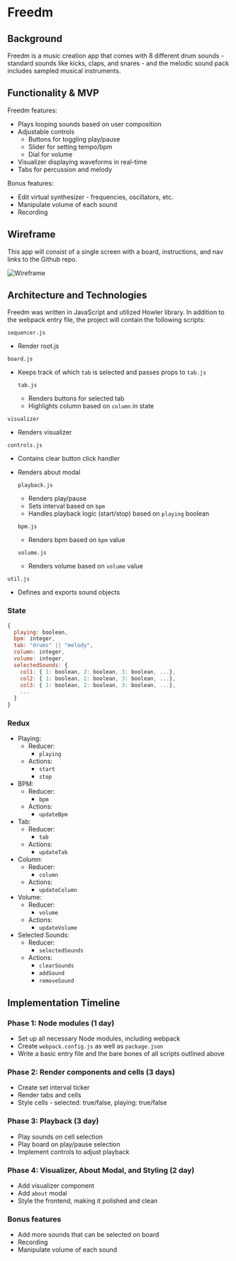 # Freedm

## Background

Freedm is a music creation app that comes with 8 different drum sounds - standard sounds like kicks, claps, and snares - and the melodic sound pack includes sampled musical instruments.

## Functionality & MVP

Freedm features:

- Plays looping sounds based on user composition
- Adjustable controls
  - Buttons for toggling play/pause
  - Slider for setting tempo/bpm
  - Dial for volume
- Visualizer displaying waveforms in real-time
- Tabs for percussion and melody

Bonus features:

- Edit virtual synthesizer - frequencies, oscillators, etc.
- Manipulate volume of each sound
- Recording

## Wireframe

This app will consist of a single screen with a board, instructions, and nav links to the Github repo.

![Wireframe](https://github.com/calebomusic/freedm/blob/master/docs/sequencer.png)

## Architecture and Technologies

Freedm was written in JavaScript and utilized Howler library. In addition to the webpack entry file, the project will contain the following scripts:

`sequencer.js`
- Render root.js

`board.js`
- Keeps track of which `tab` is selected and passes props to `tab.js`

  `tab.js`
  - Renders buttons for selected tab
  - Highlights column based on `column` in state

`visualizer`
- Renders visualizer

`controls.js`
- Contains clear button click handler
- Renders about modal

  `playback.js`
  - Renders play/pause
  - Sets interval based on `bpm`
  - Handles playback logic (start/stop) based on `playing` boolean

  `bpm.js`
  - Renders bpm based on `bpm` value

  `volume.js`
  - Renders volume based on `volume` value

`util.js`
- Defines and exports sound objects

### State

```javascript
{
  playing: boolean,
  bpm: integer,
  tab: "drums" || "melody",
  column: integer,
  volume: integer,
  selectedSounds: {
    col1: { 1: boolean, 2: boolean, 3: boolean, ...},
    col2: { 1: boolean, 2: boolean, 3: boolean, ...},
    col3: { 1: boolean, 2: boolean, 3: boolean, ...},
    ...
  }
}
```

### Redux

- Playing:
  - Reducer:
    - `playing`
  - Actions:
    - `start`
    - `stop`
- BPM:
  - Reducer:
    - `bpm`
  - Actions:
    - `updateBpm`
- Tab:
  - Reducer:
    - `tab`
  - Actions:
    - `updateTab`
- Column:
  - Reducer:
    - `column`
  - Actions:
    - `updateColumn`
- Volume:
  - Reducer:
    - `volume`
  - Actions:
    - `updateVolume`
- Selected Sounds:
  - Reducer:
    - `selectedSounds`
  - Actions:
    - `clearSounds`
    - `addSound`
    - `removeSound`

## Implementation Timeline

### Phase 1: Node modules (1 day)

- Set up all necessary Node modules, including webpack
- Create `webpack.config.js` as well as `package.json`
- Write a basic entry file and the bare bones of all scripts outlined above

### Phase 2: Render components and cells (3 days)

- Create set interval ticker
- Render tabs and cells
- Style cells - selected: true/false, playing: true/false

### Phase 3: Playback (3 day)

- Play sounds on cell selection
- Play board on play/pause selection
- Implement controls to adjust playback

### Phase 4: Visualizer, About Modal, and Styling (2 day)

- Add visualizer component
- Add `about` modal
- Style the frontend, making it polished and clean

### Bonus features

- Add more sounds that can be selected on board
- Recording
- Manipulate volume of each sound
